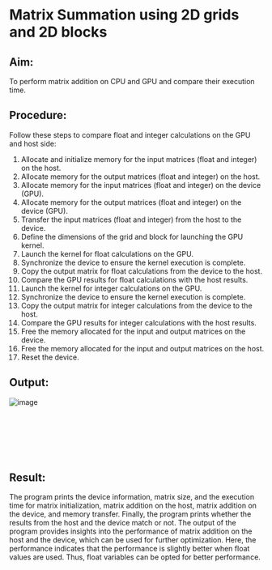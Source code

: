 # Matrix Summation using 2D grids and 2D blocks

## Aim:
To perform matrix addition on CPU and GPU and compare their execution time.


## Procedure:
Follow these steps to compare float and integer calculations on the GPU and host side:
1. Allocate and initialize memory for the input matrices (float and integer) on the host.
2. Allocate memory for the output matrices (float and integer) on the host.
3. Allocate memory for the input matrices (float and integer) on the device (GPU).
4. Allocate memory for the output matrices (float and integer) on the device (GPU).
5. Transfer the input matrices (float and integer) from the host to the device.
6. Define the dimensions of the grid and block for launching the GPU kernel.
7. Launch the kernel for float calculations on the GPU.
8. Synchronize the device to ensure the kernel execution is complete.
9. Copy the output matrix for float calculations from the device to the host.
10. Compare the GPU results for float calculations with the host results.
11. Launch the kernel for integer calculations on the GPU.
12. Synchronize the device to ensure the kernel execution is complete.
13. Copy the output matrix for integer calculations from the device to the host.
14. Compare the GPU results for integer calculations with the host results.
15. Free the memory allocated for the input and output matrices on the device.
16. Free the memory allocated for the input and output matrices on the host.
17. Reset the device.
## Output:

![image](https://github.com/Marinto-Richee/Parallel-Computing-Architecture/assets/65499285/dee5a19d-b22f-4b3b-a35b-3d959d22cc1a)

<br><br><br><br><br>

## Result:
The program prints the device information, matrix size, and the execution time for matrix initialization, matrix addition on the host, matrix addition on the device, and memory transfer. Finally, the program prints whether the results from the host and the device match or not. The output of the program provides insights into the performance of matrix addition on the host and the device, which can be used for further optimization.
Here, the performance indicates that the performance is slightly better when float values are used. Thus, float variables can be opted for better performance.
